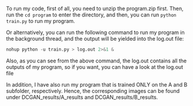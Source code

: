 To run my code, first of all, you need to unzip the program.zip first. 
Then, run the `cd program` to enter the directory, and 
then, you can run `python train.py` to run my program.

Or alternatively, you can run the following command to run my program in the background thread, and the output will be yielded into the log.out file: 

```python 
nohup python -u train.py > log.out 2>&1 &
```

Also, as you can see from the above command, the log.out contains all the outputs of my program, so if you want, you can have a look at the log.out file


In addition, I have also run my program that is trained ONLY on the A and B subfolder, respectively. Hence, the corresponding images can be found under DCGAN_results/A_results and DCGAN_results/B_results.
